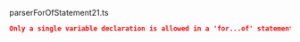 parserForOfStatement21.ts
```json
Only a single variable declaration is allowed in a 'for...of' statement.
```
